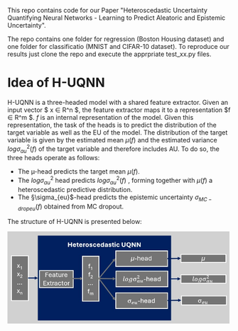 This repo contains code for our Paper "Heteroscedastic Uncertainty Quantifying Neural Networks - Learning to Predict Aleatoric and Epistemic Uncertainty".

The repo contains one folder for regression (Boston Housing dataset) and one folder for classificatio (MNIST and CIFAR-10 dataset). 
To reproduce our results just clone the repo and execute the apprpriate test_xx.py files.


# Idea of H-UQNN
H-UQNN is a three-headed model with a shared feature
extractor. Given an input vector $ x ∈ R^n $, the feature extractor
maps it to a representation $f ∈ R^m $. $f$ is an internal representation of the model. Given this representation, the task of the
heads is to predict the distribution of the target variable as well
as the EU of the model. The distribution of the target variable
is given by the estimated mean $\mu(f)$ and the estimated variance
 $log\sigma_{au}^2(f)$ of the target variable and therefore includes AU.
To do so, the three heads operate as follows:
- The µ-head predicts the target mean $\mu(f)$.
- The $log\sigma_{au}^2$ head predicts $log\sigma_{au}^2(f)$ , forming together
with $\mu(f)$ a heteroscedastic predictive distribution.
- The §\sigma_{eu}$-head predicts the epistemic uncertainty $\sigma_{MC-drop eu}(f)$ obtained from MC dropout.


The structure of H-UQNN is presented below: 

<img src="./Ims/H-UQNN Structure.jpg" alt="Structure of H-UQNN" style="width:500px; vertical-align:middle;">
